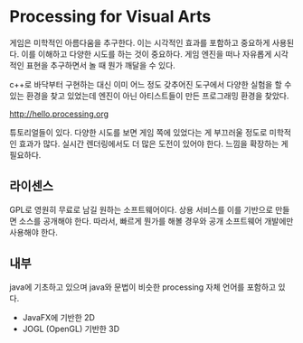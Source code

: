 # Processing for Visual Arts 

게임은 미학적인 아름다움을 추구한다. 이는 시각적인 효과를 포함하고 중요하게 사용된다. 이를 이해하고 다양한 시도를 하는 것이 중요하다. 게임 엔진을 떠나 자유롭게 시각적인 표현을 추구하면서 놀 때 뭔가 깨달을 수 있다. 

c++로 바닥부터 구현하는 대신 이미 어느 정도 갖추어진 도구에서 다양한 실험을 할 수 있는 환경을 찾고 있었는데 엔진이 아닌 아티스트들이 만든 프로그래밍 환경을 찾았다. 

http://hello.processing.org

튜토리얼들이 있다. 다양한 시도를 보면 게임 쪽에 있었다는 게 부끄러울 정도로 미학적인 효과가 많다. 실시간 렌더링에서도 더 많은 도전이 있어야 한다. 느낌을 확장하는 게 필요하다. 

## 라이센스 

GPL로 영원히 무료로 남길 원하는 소프트웨어이다. 상용 서비스를 이를 기반으로 만들면 소스를 공개해야 한다. 따라서, 빠르게 뭔가를 해볼 경우와 공개 소프트웨어 개발에만 사용해야 한다. 



## 내부  

java에 기초하고 있으며 java와 문법이 비슷한 processing 자체 언어를 포함하고 있다. 

- JavaFX에 기반한 2D 
- JOGL (OpenGL) 기반한 3D 













